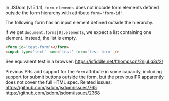 In JSDom (v15.1.1), `form.elements` does not include form elements defined outside the form hierarchy with attribute `form='form-id'`.

The following form has an input element defined outside the hierarchy.

If we get `document.forms[0].elements`, we expect a list containing one element. Instead, the list is empty.

```html
<form id='test-form'></form>
<input type='text' name='test' form='test-form' />
```

See equivalent test in a browser: https://jsfiddle.net/fthompson/2njuLq3r/2/

Previous PRs add support for the `form` attribute in some capacity, including support for submit buttons outside the form, but the previous PR apparently does not cover the full HTML spec.
Related issues:
https://github.com/jsdom/jsdom/issues/765
https://github.com/jsdom/jsdom/issues/2368
